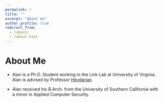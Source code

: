 ```yaml
---
permalink: /
title: ""
excerpt: "About me"
author_profile: true
redirect_from:
  - /about/
  - /about.html
---
```


# About Me
* Alan is a Ph.D. Student working in the Link Lab at University of Virginia. Alan is advised by Professor [Heydarian](https://engineering.virginia.edu/faculty/arsalan-heydarian).

* Alan received his B.Arch. from the University of Southern California with a minor in Applied Computer Security.
